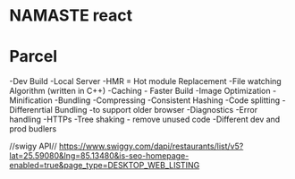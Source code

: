 # NAMASTE react

# Parcel
-Dev Build
-Local Server
-HMR = Hot module Replacement
-File watching Algorithm (written in C++)
-Caching - Faster Build
-Image Optimization
-Minification 
-Bundling
-Compressing
-Consistent Hashing
-Code splitting
-Differenrtial Bundling -to support older browser
-Diagnostics
-Error handling
-HTTPs 
-Tree shaking - remove unused code
-Different dev and prod budlers
 

 //swigy API//
https://www.swiggy.com/dapi/restaurants/list/v5?lat=25.59080&lng=85.13480&is-seo-homepage-enabled=true&page_type=DESKTOP_WEB_LISTING